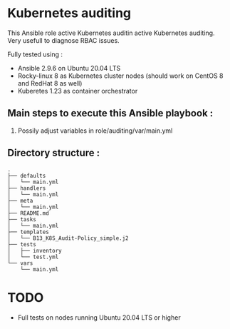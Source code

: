 # Kubernetes auditing 
This Ansible role active Kubernetes auditin active Kubernetes auditing.  
Very usefull to diagnose RBAC issues.

Fully tested using :
* Ansible 2.9.6 on Ubuntu 20.04 LTS
* Rocky-linux 8 as Kubernetes cluster nodes (should work on CentOS 8 and RedHat 8 as well)
* Kuberetes 1.23 as container orchestrator

## Main steps to execute this Ansible playbook :
1. Possily adjust variables in role/auditing/var/main.yml
   
## Directory structure :
```
.
├── defaults
│   └── main.yml
├── handlers
│   └── main.yml
├── meta
│   └── main.yml
├── README.md
├── tasks
│   └── main.yml
├── templates
│   └── B13_K8S_Audit-Policy_simple.j2
├── tests
│   ├── inventory
│   └── test.yml
└── vars
    └── main.yml
```
# TODO
* Full tests on nodes running Ubuntu 20.04 LTS or higher

